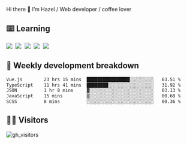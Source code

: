 
Hi there 👋 I’m Hazel / Web developer / coffee lover

## ⌨️ Learning

<samp>
 <a href="https://github.com/vuejs/core"><img src="https://api.iconify.design/logos:vue.svg" /></a>
  <a href="https://github.com/vuejs/core"><img src="https://api.iconify.design/logos:react.svg" /></a>
  <a href="https://github.com/vitejs/vite"><img src="https://api.iconify.design/logos:vitejs.svg" /></a>
  <a href="https://github.com/microsoft/TypeScript"><img src="https://api.iconify.design/logos:typescript-icon.svg" /></a> 
  <a href="https://github.com/unocss/unocss"><img src="https://api.iconify.design/logos:unocss.svg" /></a>
  

</samp>


## 🦀 Weekly development breakdown

<!--START_SECTION:waka-->

```txt
Vue.js        23 hrs 15 mins  ████████████████░░░░░░░░░   63.51 %
TypeScript    11 hrs 41 mins  ████████░░░░░░░░░░░░░░░░░   31.92 %
JSON          1 hr 8 mins     ▓░░░░░░░░░░░░░░░░░░░░░░░░   03.13 %
JavaScript    15 mins         ▒░░░░░░░░░░░░░░░░░░░░░░░░   00.68 %
SCSS          8 mins          ░░░░░░░░░░░░░░░░░░░░░░░░░   00.36 %
```

<!--END_SECTION:waka-->
## 👬🏻 Visitors

![gh_visitors](https://profile-counter.glitch.me/Hazel-Lin/count.svg)

